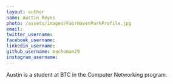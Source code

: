 ```yaml
---
layout: author
name: Austin Reyes
photo: /assets/images/FairHavenParkProfile.jpg
email:
twitter_username:
facebook_username:
linkedin_username:
github_username: machoman29
instagram_username:
---
```


Austin is a student at BTC in the Computer Networking program.
